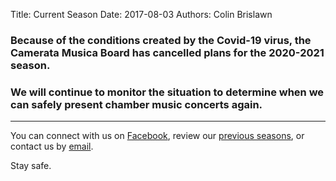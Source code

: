 Title: Current Season
Date: 2017-08-03
Authors: Colin Brislawn
<!--
Template: article_list
Status: hidden
-->

### Because of the conditions created by the Covid-19 virus, the Camerata Musica Board has cancelled plans for the 2020-2021 season.

### We will continue to monitor the situation to determine when we can safely present chamber music concerts again.

---

You can connect with us on [Facebook](https://www.facebook.com/pages/Camerata-Musica-Richland/226889204035616), review our [previous seasons](https://cameratamusica.com/seasons/), or contact us by [email](colin@cameratamusica.com).

Stay safe.

<!--

## [Baltimore Consort]({filename}/2019-2020/BaltimoreConsort.md)

[![Baltimore Consort members standing against a wall]({filename}/images/2019-2020/baltimore-consort-2019-400.jpg){}]({filename}/2019-2020/BaltimoreConsort.md)

#### September 28, 2018 7:30 pm at <br>[Columbia Basin College, Performing Arts Theatre](https://goo.gl/maps/BZDawJuNMRM2)

---

## [Park Brothers Guitar Duo]({filename}/2019-2020/ParkBrothersGuitarDuo.md)

[![Park Brothers Guitar Duo headheadshot]({filename}/images/2019-2020/park-brothers-guitar-duo-400.jpg){}]({filename}/2019-2020/ParkBrothersGuitarDuo.md)

#### October 26, 2019 7:30 pm at <br>[Columbia Basin College, Performing Arts Theatre](https://goo.gl/maps/BZDawJuNMRM2)

---

## [Kouzov Duo]({filename}/2019-2020/KouzovDuo.md)

[![Yulia Kouzova leaning on the scholder of Dmitry Kouzov]({filename}/images/2019-2020/kouzov-duo-400.jpg){}]({filename}/2019-2020/KouzovDuo.md)

#### November 23, 2019 7:30 pm at <br>[Kennewick First Presbyterian Church](https://www.google.com/maps/place/Kennewick+First+Presbyterian+Church)

---

## [Carpe Diem String Quartet with Cameron Bennett]({filename}/2019-2020/CarpeDiemStringQuartet.md)

[![Carpe Diem String Quartet standing with their instruments, and without Cameron Bennett]({filename}/images/2019-2020/carpe-diem-string-quartet-with-cameron-bennett-400.jpg){}]({filename}/2019-2020/CarpeDiemStringQuartet.md)

#### January 25, 2020 7:30 pm at <br>[Columbia Basin College, Performing Arts Theatre](https://goo.gl/maps/BZDawJuNMRM2)

---

## [Axiom Brass]({filename}/2019-2020/AxiomBrass.md)

[![The members of Axiom Brass standing in a NYC subway car]({filename}/images/2019-2020/axiom-brass-400.jpg){}]({filename}/2019-2020/AxiomBrass.md)

#### February 22, 2020 7:30 pm at <br>[Columbia Basin College, Performing Arts Theatre](https://goo.gl/maps/BZDawJuNMRM2)

---

## [St Petersburg Piano Quartet]({filename}/2019-2020/StPetersburgPianoQuartet.md)

[![The members of St Petersburg Piano Quartet standing outside]({filename}/images/2019-2020/st-petersburg-piano-quartet-400.jpg){}]({filename}/2019-2020/StPetersburgPianoQuartet.md)

<h4><del>March 28, 2020 7:30 pm at <br>Columbia Basin College, Performing Arts Theatre</del></h4>

This concert has been canceled.

---

## [Byron Schenkman & Friends]({filename}/2019-2020/ByronSchenkman2020.md)

[![Byron Schenkman playing a harpsichord]({filename}/images/2019-2020/byron-schenkman-2019-400.jpg){}]({filename}/2019-2020/ByronSchenkman2020.md)

<h4><del>April 25, 2019 7:30 pm at <br>Kennewick First Presbyterian Church</del></h4>

This concert has been canceled.

---

-->

<style>

.entry-content a img {
    width: 270px;
    /* This is similar to the .floadleft class ****/
    float: left;
    padding-top: 5px;
    padding-right: 15px;
    padding-bottom: 15px;
}

</style>
